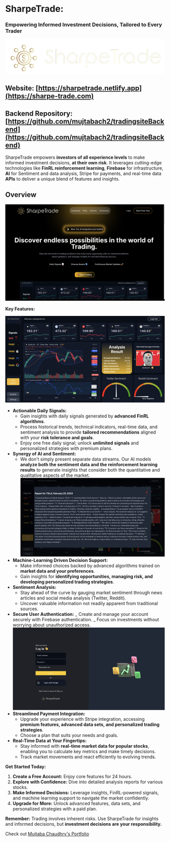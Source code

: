 # SharpeTrade:

### Empowering Informed Investment Decisions, Tailored to Every Trader

![logo](./src/images/logo.png)

## Website: [https://sharpetrade.netlify.app](https://sharpe-trade.com)

## Backend Repository: [https://github.com/mujtabach2/tradingsiteBackend](https://github.com/mujtabach2/tradingsiteBackend)

SharpeTrade empowers **investors of all experience levels** to make informed investment decisions, **at their own risk**. It leverages cutting-edge technologies like **FinRL reinforcement learning**, **Firebase** for infrastructure, **AI** for Sentiment and data analysis, Stripe for payments, and real-time data **APIs** to deliver a unique blend of features and insights.

## Overview

![alt text](src/images/homepafe.png)


**Key Features:**

![src](src/images/dashboardPic.png)

- **Actionable Daily Signals:**
  - Gain insights with daily signals generated by **advanced FinRL algorithms**.
  - Process historical trends, technical indicators, real-time data, and sentiment analysis to provide **tailored recommendations** aligned with your **risk tolerance and goals**.
  - Enjoy one free daily signal; unlock **unlimited signals** and personalized strategies with premium plans.
- **Synergy of AI and Sentiment:**
  - We don't simply present separate data streams. Our AI models **analyze both the sentiment data and the reinforcement learning results** to generate insights that consider both the quantitative and qualitative aspects of the market.
    ![src](src/images/report.png)
- **Machine-Learning Driven Decision Support:**
  - Make informed choices backed by advanced algorithms trained on **market data and your preferences**.
  - Gain insights for **identifying opportunities, managing risk, and developing personalized trading strategies**.
- **Sentiment Analysis:**
  - Stay ahead of the curve by gauging market sentiment through news articles and social media analysis (Twitter, Reddit).
  - Uncover valuable information not readily apparent from traditional sources.
- **Secure User Authentication:**
  _ Create and manage your account securely with Firebase authentication.
  _ Focus on investments without worrying about unauthorized access.
  ![src](src/images/login.png)
- **Streamlined Payment Integration:**
  - Upgrade your experience with Stripe integration, accessing **premium features, advanced data sets, and personalized trading strategies**.
  - Choose a plan that suits your needs and goals.
- **Real-Time Data at Your Fingertips:**
  - Stay informed with **real-time market data for popular stocks**, enabling you to calculate key metrics and make timely decisions.
  - Track market movements and react efficiently to evolving trends.

**Get Started Today:**

1. **Create a Free Account:** Enjoy core features for 24 hours.
2. **Explore with Confidence:** Dive into detailed analysis reports for various stocks.
3. **Make Informed Decisions:** Leverage insights, FinRL-powered signals, and machine learning support to navigate the market confidently.
4. **Upgrade for More:** Unlock advanced features, data sets, and personalized strategies with a paid plan.

**Remember:** Trading involves inherent risks. Use SharpeTrade for insights and informed decisions, but **investment decisions are your responsibility.**

Check out [Mujtaba Chaudhry's Portfolio](https://mujtabachaudhry.ca)
